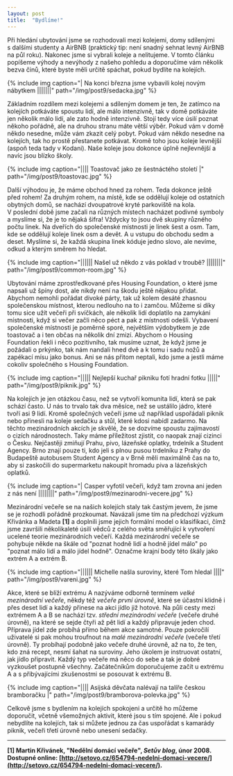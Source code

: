 ```yaml
---
layout: post
title:  "Bydlíme!"
---
```


Při hledání ubytování jsme se rozhodovali mezi kolejemi, domy sdílenými s&nbsp;dalšími studenty a AirBNB (praktický tip: není snadný sehnat levný AirBNB na půl roku). Nakonec jsme si vybrali koleje a nelitujeme. V&nbsp;tomto článku popíšeme výhody a nevýhody z&nbsp;našeho pohledu a doporučíme vám několik bezva činů, které byste měli určitě spáchat, pokud bydlíte na kolejích.

{% include img caption="| Na konci března jsme vybavili kolej novým nábytkem |||||||" path="/img/post9/sedacka.jpg" %}

Základním rozdílem mezi kolejemi a sdíleným domem je ten, že zatímco na kolejích potkáváte spoustu lidí, ale málo intenzivně, tak v&nbsp;domě potkáváte jen několik málo lidí, ale zato hodně intenzivně. Stojí tedy více úsilí poznat někoho pořádně, ale na druhou stranu máte větší výběr. Pokud vám v&nbsp;domě někdo nesedne, může vám zkazit celý pobyt. Pokud vám někdo nesedne na kolejích, tak ho prostě přestanete potkávat.
Kromě toho jsou koleje levnější (aspoň teda tady v&nbsp;Kodani).
Naše koleje jsou dokonce úplně nejlevnější a navíc jsou blízko školy.

{% include img caption="|||| Toastovač jako ze šestnáctého století |" path="/img/post9/toastovac.jpg" %}

Další výhodou je, že máme obchod hned za rohem. Teda dokonce ještě před rohem! Za druhým rohem,
na místě, kde se oddělují koleje od ostatních obytných domů, se nachází dvoupatrové kryté parkoviště na kola.
V&nbsp;poslední době jsme začali na různých místech nacházet podivné symboly a myslíme si, že je to nějaká šifra!
Vždycky to jsou dvě skupiny různého počtu linek.
Na dveřích do společenské místnosti je linek šest a osm. Tam, kde se oddělují koleje linek osm a devět. A&nbsp;u&nbsp;vstupu do obchodu sedm a deset.
Myslíme si, že každá skupina linek kóduje jedno slovo, ale nevíme, odkud a kterým směrem ho hledat.

{% include img caption="|||||| Našel už někdo z vás poklad v troubě? ||||||||" path="/img/post9/common-room.jpg" %}

Ubytování máme zprostředkované přes Housing Foundation, o&nbsp;které jsme napsali už špíny dost, ale nikdy není na škodu ještě nějakou přidat.
Abychom nemohli pořádat divoké párty, tak už kolem desáté zhasnou společenskou místnost, kterou nedlouho na to i zamčou. Můžeme si díky tomu sice užít večeři při svíčkách, ale několik lidí doplatilo na zamykání místnosti, když si večer začli něco péct a pak z&nbsp;místnosti odešli.
Vybavení společenské místnosti je poměrně sporé, největším výdobytkem je zde toastovač a i ten občas na několik dní zmizí.
Abychom o&nbsp;Housing Foundation řekli i něco pozitivního, tak musíme uznat, že když jsme je požádali o&nbsp;prkýnko, tak nám nandali hned dvě a k&nbsp;tomu i sadu nožů a zapékací mísu jako bonus. Ani se nás přitom neptali, kdo jsme a jestli máme cokoliv společného s&nbsp;Housing Foundation.

{% include img caption="||||| Nejlepší kuchař pikniku fotí hradní fotku |||||" path="/img/post9/piknik.jpg" %}

Na kolejích je jen otázkou času, než se vytvoří komunita lidí, která se pak schází často. U&nbsp;nás to trvalo tak dva měsíce, než se ustálilo jádro, které tvoří asi 9 lidí.
Kromě společných večeří jsme už například uspořádali piknik nebo přinesli na koleje sedačku a stůl, které kdosi nabídl zadarmo.
Na těchto mezinárodních akcích je skvělé, že se dozvíme spoustu zajímavostí o&nbsp;cizích národnostech. Taky máme příležitost zjistit, co naopak znají cizinci o&nbsp;Česku. Nejčastěji zmiňují Prahu, pivo, lázeňské oplatky, trdelník a Student Agency.
Brno znají pouze ti, kdo jeli s&nbsp;plnou pusou trdelníku z&nbsp;Prahy do Budapeště autobusem Student Agency a v&nbsp;Brně měli maximálně čas na to, aby si zaskočili do supermarketu nakoupit hromadu piva a lázeňských oplatků.

{% include img caption="| Casper vyfotil večeři, když tam zrovna ani jeden z nás není ||||||||" path="/img/post9/mezinarodni-vecere.jpg" %}


Mezinárodní večeře se na našich kolejích staly tak častým jevem, že jsme se je rozhodli pořádně prozkoumat.
Navázali jsme tím na předchozí výzkum Křivánka a Madeta **[1]** a doplnili jsme jejich formální model o&nbsp;klasifikaci, čímž jsme završili několikaleté úsilí vědců z&nbsp;celého světa směřující k&nbsp;vytvoření ucelené teorie mezinárodních večeří.
Každá mezinárodní večeře se pohybuje někde na škále od "poznat hodně lidí a hodně jídel málo" po "poznat málo lidí a málo jídel hodně". Označme krajní body této škály jako extrém A&nbsp;a extrém B.

{% include img caption="|||||| Michelle našla suroviny, které Tom hledal ||||" path="/img/post9/vareni.jpg" %}


Akce, které se blíží extrému A&nbsp;nazýváme odborně termínem *velké mezinárodní večeře*, někdy též *večeře první úrovně*, které se účastní klidně i přes deset lidí a každý přinese na akci jídlo již hotové.
Na půli cesty mezi extrémem A&nbsp;a B se nachází tzv. *střední mezinárodní večeře* (večeře druhé úrovně), na které se sejde čtyři až pět lidí a každý připravuje jeden chod. Příprava jídel zde probíhá přímo během akce samotné.
Pouze pokročilí uživatelé si pak mohou troufnout na *malé mezinárodní večeře* (večeře třetí úrovně). Ty probíhají podobně jako večeře druhé úrovně, až na to, že ten, kdo zná recept, nesmí šahat na suroviny. Jeho úkolem je instruovat ostatní, jak jídlo připravit.
Každý typ večeře má něco do sebe a tak je dobré vyzkoušet postupně všechny. Začátečníkům doporučujeme začít u&nbsp;extrému A&nbsp;a s&nbsp;přibývajícími zkušenostmi se posouvat k&nbsp;extrému B.

{% include img caption="|||| Asijská děvčata nalévají na talíře českou bramboračku |" path="/img/post9/bramborova-polevka.jpg" %}

Celkově jsme s&nbsp;bydlením na kolejích spokojeni a určitě ho můžeme doporučit, včetně všemožných aktivit, které jsou s&nbsp;tím spojené.
Ale i pokud nebydlíte na kolejích, tak si můžete jednou za čas uspořádat s&nbsp;kamarády piknik, večeři třetí úrovně nebo unesení sedačky.

----

**[1] Martin Křivánek, "Nedělní domácí večeře", *Setův blog*, únor 2008. Dostupné online: [http://setovo.cz/654794-nedelni-domaci-vecere/](http://setovo.cz/654794-nedelni-domaci-vecere/).**
